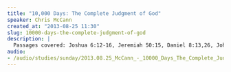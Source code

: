 ```yaml
--- 
title: "10,000 Days: The Complete Judgment of God"
speaker: Chris McCann
created_at: "2013-08-25 11:30"
slug: 10000-days-the-complete-judgment-of-god
description: |
  Passages covered: Joshua 6:12-16, Jeremiah 50:15, Daniel 8:13,26, John 16:12, 1 Corinthians 10:13.
audio: 
- /audio/studies/sunday/2013.08.25_McCann_-_10000_Days_The_Complete_Judgment_of_God.yaml
---
```

